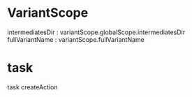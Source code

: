 # VariantScope
intermediatesDir : variantScope.globalScope.intermediatesDir
fullVariantName : variantScope.fullVariantName

# task
task createAction